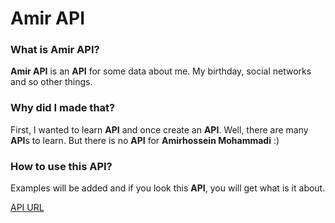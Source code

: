 # Amir API

### What is Amir API?

**Amir API** is an **API** for some data about me. My birthday, social networks and so other things.

### Why did I made that?

First, I wanted to learn **API** and once create an **API**. Well, there are many **API**s to learn. But there is no **API** for **Amirhossein Mohammadi** :)

### How to use this API?

Examples will be added and if you look this **API**, you will get what is it about.

[API URL](https://api.blackiq.ir)